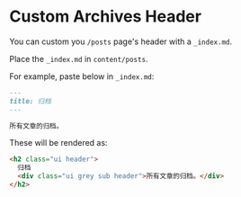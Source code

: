 # Custom Archives Header

You can custom you `/posts` page's header with a `_index.md`.

Place the `_index.md` in `content/posts`.

For example, paste below in `_index.md`:

```markdown
---
title: 归档
---

所有文章的归档。
```

These will be rendered as:

```html
<h2 class="ui header">
  归档
  <div class="ui grey sub header">所有文章的归档。</div>
</h2>
```
